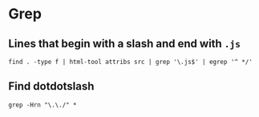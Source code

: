 # Grep

## Lines that begin with a slash and end with `.js`

```
find . -type f | html-tool attribs src | grep '\.js$' | egrep '^ */'
```

## Find dotdotslash

```
grep -Hrn "\.\./" *
```